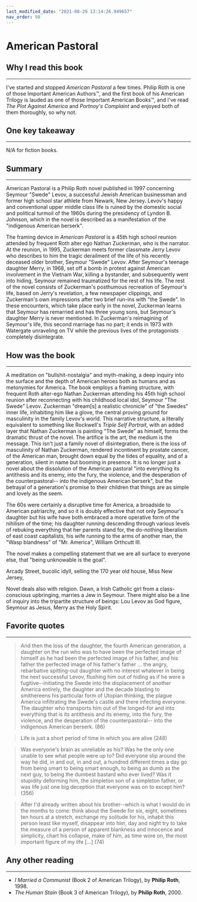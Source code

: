 ```yaml
---
last_modified_date: "2021-08-29 13:14:26.949657"
nav_order: 98
---
```


# American Pastoral

## Why I read this book
---
I've started and stopped _American Pastoral_ a few times. Philip Roth is one of those Important American Authors&trade;, and the first book of his American Trilogy is lauded as one of those Important American Books&trade;, and I've read _The Plot Against America_ and _Portnoy's Complaint_ and enjoyed both of them thoroughly, so why not.

## One key takeaway
---
N/A for fiction books.

## Summary
---
American Pastoral is a Philip Roth novel published in 1997 concerning Seymour "Swede" Levov, a successful Jewish American businessman and former high school star athlete from Newark, New Jersey. Levov's happy and conventional upper middle class life is ruined by the domestic social and political turmoil of the 1960s during the presidency of Lyndon B. Johnson, which in the novel is described as a manifestation of the "indigenous American berserk".

The framing device in _American Pastoral_ is a 45th high school reunion attended by frequent Roth alter ego Nathan Zuckerman, who is the narrator. At the reunion, in 1995, Zuckerman meets former classmate Jerry Levov who describes to him the tragic derailment of the life of his recently deceased older brother, Seymour "Swede" Levov. After Seymour's teenage daughter Merry, in 1968, set off a bomb in protest against American involvement in the Vietnam War, killing a bystander, and subsequently went into hiding, Seymour remained traumatized for the rest of his life. The rest of the novel consists of Zuckerman's posthumous recreation of Seymour's life, based on Jerry's revelation, a few newspaper clippings, and Zuckerman's own impressions after two brief run-ins with "the Swede". In these encounters, which take place early in the novel, Zuckerman learns that Seymour has remarried and has three young sons, but Seymour's daughter Merry is never mentioned. In Zuckerman's reimagining of Seymour's life, this second marriage has no part; it ends in 1973 with Watergate unraveling on TV while the previous lives of the protagonists completely disintegrate.

## How was the book
---
A meditation on "bullshit-nostalgia" and myth-making, a deep inquiry into the surface and the depth of American heroes both as humans and as metonymies for America. The book employs a framing structure, with frequent Roth alter-ego Nathan Zuckerman attending his 45th high school reunion after reconnecting with his childhood local idol, Seymour "The Swede" Levov. Zuckerman "dream[s] a realistic chronicle" of "the Swedes" inner life, inhabiting him like a glove, the central proving ground for masculinity in the family Levov's world. This narrative structure, a literally equivalent to something like Rockwell's _Triple Self Portrait_, with an added layer that Nathan Zuckerman is painting "The Swede" as himself, forms the dramatic thrust of the novel. The artifice is the art, the medium is the message. This isn't just a family novel of disintegration, there is the loss of masculinity of Nathan Zuckerman, rendered incontinent by prostate cancer, of the American man, brought down equal by the tides of equality, and of a generation, silent in name but booming in presence. It is no longer just a novel about the dissolution of the American pastoral "into everything its antithesis and its enemy, into the fury, the violence, and the desperation of the counterpastoral-- into the indigenous American berserk", but the betrayal of a generation's promise to their children that things are as simple and lovely as the seem.

The 60s were certainly a disruptive time for America, a broadside to American patriarchy, and so it is doubly effective that not only Seymour's daughter but his wife have both embraced a more operative form of the nihilism of the time; his daughter running descending through various levels of rebuking everything that her parents stand for, the do-nothing liberalism of east coast capitalists, his wife running to the arms of another man, the "Wasp blandness" of "Mr. America", William Orthcutt III.

The novel makes a compelling statement that we are all surface to everyone else, that "being unknowable is the goal".

Arcady Street, bucolic idyll, selling the 170 year old house, Miss New Jersey,

Novel deals also with religion. Dawn, a Irish Catholic girl from a class-conscious upbringing, marries a Jew in Seymour. There might also be a line of inquiry into the tripartite structure of beings: Lou Levov as God figure, Seymour as Jesus, Merry as the Holy Spirit.


## Favorite quotes
---
> And then the loss of the daughter, the fourth American generation, a daughter on the run who was to have been the perfected image of himself as he had been the perfected image of his father, and his father the perfected image of his father's father ... the angry, rebarbative spitting-out daughter with no interest whatever in being the next successful Levov, flushing him out of hiding as if he were a fugitive--initiating the Swede into the displacement of another America entirely, the daughter and the decade blasting to smithereens his particular form of Utopian thinking, the plague America infiltrating the Swede's castle and there infecting everyone. The daughter who transports him out of the longed-for and into everything that is its antithesis and its enemy, into the fury, the violence, and the desperation of the counterpastoral-- into the indigenous American berserk. (86)

> Life is just a short period of time in which you are alive (248)

> Was everyone's brain as unreliable as his? Was he the only one unable to see what people were up to? Did everyone slip around the way he did, in and out, in and out, a hundred different times a day go from being smart to being smart enough, to being as dumb as the next guy, to being the dumbest bastard who ever lived? Was it stupidity deforming him, the simpleton son of a simpleton father, or was life just one big deception that everyone was on to except him? (356)

> After I'd already written about his brother--which is what I would do in the months to come: think about the Swede for six, eight, sometimes ten hours at a stretch, exchange my solitude for his, inhabit this person least like myself, disappear into him, day and night try to take the measure of a person of apparent blankness and innocence and simplicity, chart his collapse, make of him, as time wore on, the most important figure of my life [...] (74)

## Any other reading
---
* _I Married a Communist_ (Book 2 of American Trilogy), by **Philip Roth**, 1998.
* _The Human Stain_ (Book 3 of American Trilogy), by **Philip Roth**, 2000.